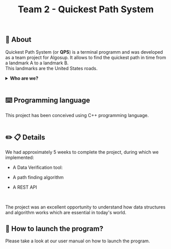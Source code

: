 <h1 style="text-align: center">Team 2 - Quickest Path System</h1>
<br>

## 📖 About
Quickest Path System (or **QPS**) is a terminal programm and was developed as a team project for Algosup. It allows to find the quickest path in time from a landmark A to a landmark B.
<br>
This landmarks are the United States roads.

<details>
    <summary><b>Who are we?</b></summary>

|                                                                                              | Name                | Role                | Links |           
|----------------------------------------------------------------------------------------------|---------------------|---------------------|-------------------------------------------------------------------------------------------------------------------------|
| <img src="https://ca.slack-edge.com/T07N4K3NA3Z-U07NK3NMANP-gea5dac389e4-192" width="120px"> | LEFIN Mattéo        | **Project Manager**    | [LinkedIn](https://www.linkedin.com/in/matt%C3%A9o-lefin-380272293/)  \| [GitHub](https://github.com/Mattstar64)          |
| <img src="https://ca.slack-edge.com/T07N4K3NA3Z-U07NK6MCR0A-g4cac1c20a04-192" width="120px"> | ADAM Enoal          | **Program Manager**   | [LinkedIn](https://www.linkedin.com/in/enoal-adam-02552932a/)         \| [GitHub](https://github.com/EnoGame29)           |
| <img src="https://ca.slack-edge.com/T07N4K3NA3Z-U07P7V3H7ME-g3ffdd245b21-512" width="120px"> | DESPEAUX Guillaume  | **Technical Leader**     | [LinkedIn](https://www.linkedin.com/in/guillaume-despaux/)            \| [GitHub](https://github.com/GuillaumeDespaux)    |
| <img src="https://avatars.githubusercontent.com/u/145991354?v=4" width="120px"> | Mathis LEBEL  | **Software enginer**| [LinkedIn](https://www.linkedin.com/in/mathis-lebel-429114293/)            \| [GitHub](https://github.com/mathislebel)    | 
| <img src="https://avatars.githubusercontent.com/u/146001004?s=64&v=4" width="120px">| RIFF Michel | **Quality assurance** |[LinkedIn](https://www.linkedin.com/in/michel-riff-693007293/)            \| [GitHub](https://github.com/MichelRiff)    |
| <img src="https://avatars.githubusercontent.com/u/145991254?s=64&v=4" width="120px">| Gayat Camille | **Technical writter** |[LinkedIn](https://www.linkedin.com/in/camille-g-a89114293/)            \| [GitHub](https://github.com/CamilleGayat)    |


</details>
<br>

## ⌨️ Programming language

This project has been conceived using C++ programming language.
<br>
<br>

## ✏️ 📋 Details
We had approximately 5 weeks to complete the project, during which we implemented:

- A Data Verification tool: 

- A path finding algorithm 

- A REST API
<br>

The project was an excellent opportunity to understand how data structures and algorithm works which are essential in today's world.
<br>

## 🚀 How to launch the program?

Please take a look at our user manual on how to launch the program.
